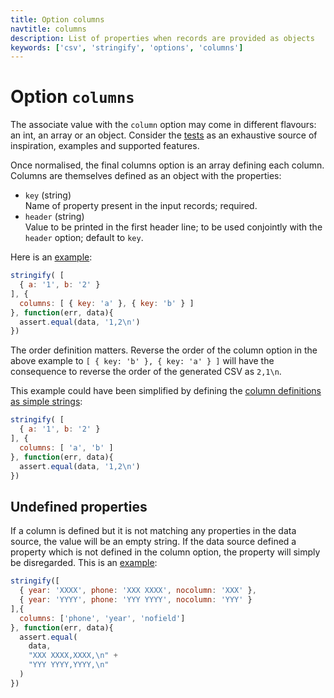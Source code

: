 ```yaml
---
title: Option columns
navtitle: columns
description: List of properties when records are provided as objects
keywords: ['csv', 'stringify', 'options', 'columns']
---
```


# Option `columns`

The associate value with the `column` option may come in different flavours: an int, an array or an object. Consider the [tests](https://github.com/adaltas/node-csv/blob/master/packages/csv-stringify/test/option.columns.coffee) as an exhaustive source of inspiration, examples and supported features.

Once normalised, the final columns option is an array defining each column. Columns are themselves defined as an object with the properties:

* `key` (string)   
  Name of property present in the input records; required.
* `header` (string)   
  Value to be printed in the first header line; to be used conjointly with the `header` option; default to `key`.

Here is an [example](https://github.com/adaltas/node-csv/blob/master/packages/csv-stringify/samples/option.columns_array_with_objects.js):

```js
stringify( [
  { a: '1', b: '2' }
], {
  columns: [ { key: 'a' }, { key: 'b' } ]
}, function(err, data){
  assert.equal(data, '1,2\n')
})
```

The order definition matters. Reverse the order of the column option in the above example to `[ { key: 'b' }, { key: 'a' } ]` will have the consequence to reverse the order of the generated CSV as `2,1\n`.

This example could have been simplified by defining the [column definitions as simple strings](https://github.com/adaltas/node-csv/blob/master/packages/csv-stringify/samples/option.columns_array_with_strings.js):

```js
stringify( [
  { a: '1', b: '2' }
], {
  columns: [ 'a', 'b' ]
}, function(err, data){
  assert.equal(data, '1,2\n')
})
```

## Undefined properties

If a column is defined but it is not matching any properties in the data source, the value will be an empty string. If the data source defined a property which is not defined in the column option, the property will simply be disregarded. This is an [example](https://github.com/adaltas/node-csv/blob/master/packages/csv-stringify/samples/option.columns_undefined.js):

```js
stringify([
  { year: 'XXXX', phone: 'XXX XXXX', nocolumn: 'XXX' },
  { year: 'YYYY', phone: 'YYY YYYY', nocolumn: 'YYY' }
],{
  columns: ['phone', 'year', 'nofield']
}, function(err, data){
  assert.equal(
    data,
    "XXX XXXX,XXXX,\n" +
    "YYY YYYY,YYYY,\n"
  )
})
```

